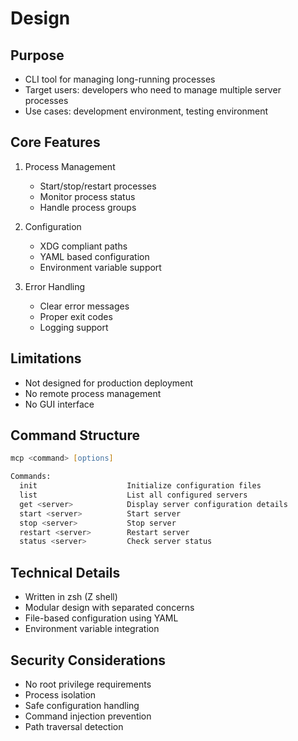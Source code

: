 # Design

## Purpose
- CLI tool for managing long-running processes
- Target users: developers who need to manage multiple server processes
- Use cases: development environment, testing environment

## Core Features
1. Process Management
   - Start/stop/restart processes
   - Monitor process status
   - Handle process groups

2. Configuration
   - XDG compliant paths
   - YAML based configuration
   - Environment variable support

3. Error Handling
   - Clear error messages
   - Proper exit codes
   - Logging support

## Limitations
- Not designed for production deployment
- No remote process management
- No GUI interface

## Command Structure
```zsh
mcp <command> [options]

Commands:
  init                    Initialize configuration files
  list                    List all configured servers
  get <server>            Display server configuration details
  start <server>          Start server
  stop <server>           Stop server
  restart <server>        Restart server
  status <server>         Check server status
```

## Technical Details
- Written in zsh (Z shell)
- Modular design with separated concerns
- File-based configuration using YAML
- Environment variable integration

## Security Considerations
- No root privilege requirements
- Process isolation
- Safe configuration handling
- Command injection prevention
- Path traversal detection 